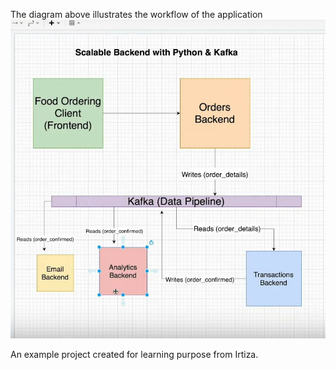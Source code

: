 The diagram above illustrates the workflow of the application
![Workflow Diagram](static_files/workflow.jpg)

An example project created for learning purpose from Irtiza.